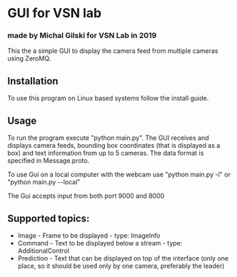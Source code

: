 # GUI for VSN lab
### made by Michal Gilski for VSN Lab in 2019

This the a simple GUI to display the camera feed from multiple cameras using ZeroMQ. 
## Installation
To use this program on Linux based systems follow the install guide.
## Usage
To run the program execute "python main.py". The GUI receives and displays camera feeds, bounding box coordinates (that is displayed as a box) and text information from up to 5 cameras. The data format is specified in Message.proto.

To use Gui on a local computer with the webcam use "python main.py -l" or "python main.py --local" 

The Gui accepts input from both port 9000 and 8000

## Supported topics:
- Image - Frame to be displayed - type: ImageInfo
- Command - Text to be displayed below a stream - type: AdditionalControl
- Prediction - Text that can be displayed on top of the interface (only one place, so it should be used only by one camera, preferably the leader) 



 

